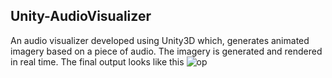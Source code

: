 ## Unity-AudioVisualizer

An audio visualizer developed using Unity3D which, generates animated imagery based on a piece of audio. The imagery is generated and rendered in real time. 
The final output looks like this
![op](https://user-images.githubusercontent.com/53147571/93760619-04592b00-fc2a-11ea-903c-5aef55c34f54.png)
